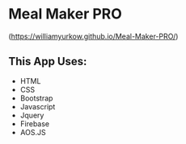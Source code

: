 # Meal Maker PRO
(https://williamyurkow.github.io/Meal-Maker-PRO/)

## This App Uses:
- HTML
- CSS
- Bootstrap
- Javascript
- Jquery
- Firebase
- AOS.JS
